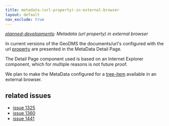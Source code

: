 ```yaml
---
title: metadata-(url-property)-in-external-browser
layout: default
nav_exclude: true
---
```

*[planned-developments](planned-developments): Metadata (url property) in external browser*

In current versions of the GeoDMS the documents/url's configured with the url [property](property) are presented in the MetaData Detail Page.

The Detail Page component used is based on an Internet Explorer component, which for multiple reasons is not future proof.

We plan to make the MetaData configured for a [tree-item](tree-item) available in an external browser.

## related issues
-   [issue 1325](http://mantis.objectvision.nl/view.php?id=1325)
-   [issue 1360](http://mantis.objectvision.nl/view.php?id=1360)
-   [issue 1441](http://mantis.objectvision.nl/view.php?id=1441)